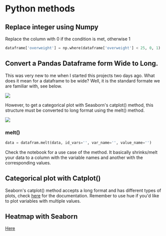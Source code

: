# Python methods

## Replace integer using Numpy

Replace the column with 0 if the condition is met, otherwise 1

```Python
dataframe['overweight'] = np.where(dataframe['overweight'] < 25, 0, 1)
```
## Convert a Pandas Dataframe form Wide to Long.

This was very new to me when I started this projects two days ago.
What does it mean for a dataframe to be wide?
Well, it is the standard formate we are familiar with, see below.

![](https://i.imgur.com/Put7QZc.png)

However, to get a categorical plot with Seasborn's catplot() method, this structure must be converted to long format using the melt() method.

![](https://i.imgur.com/xDs3JhT.png)

### melt()

```python
data = datafram.melt(data, id_vars='', var_name='', value_name='')
```
Check the notebook for a use case of the method.
It basically shrinks/melt your data to a column with the variable names
and another with the corresponding values.

## Categorical plot with Catplot()

Seaborn's catplot() method accepts a long format and has different types of plots, check [here](https://seaborn.pydata.org/generated/seaborn.catplot.html) for the documentation.
Remember to use hue if you'd like to plot variables with multiple values.

## Heatmap with Seaborn

[Here](https://indianaiproduction.com/seaborn-heatmap/)